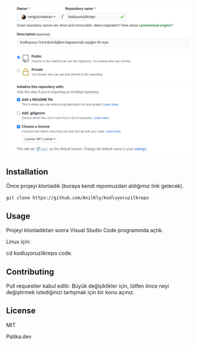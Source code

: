 ![Bu repo Kodluyoruz Front-End Eğitiminde oluşturduğumuz ilk repo. İçerisinde bir adet README dosyası, bir adet de index.html barındırıyor.](img.png)



## Installation

Önce projeyi klonladık (buraya kendi repomuzdan aldığımız link gelecek).

`git clone https://github.com/AnilKly/kodluyoruzilkrepo`

## Usage

Projeyi klonladıktan sonra Visual Studio Code programında açtık.

Linux için:

cd kodluyoruzilkrepo
code.


## Contributing

Pull requestler kabul edilir. Büyük değişiklikler için, lütfen önce neyi değiştirmek istediğinizi tartışmak için bir konu açınız.

## License

MIT

Patika.dev

